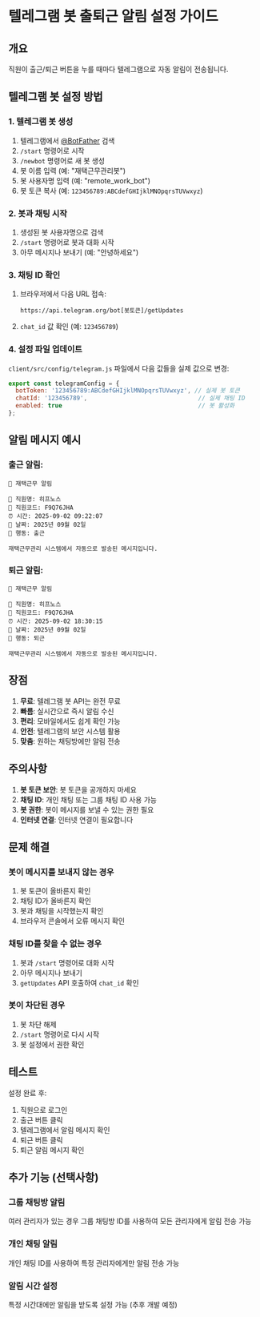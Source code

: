 # 텔레그램 봇 출퇴근 알림 설정 가이드

## 개요
직원이 출근/퇴근 버튼을 누를 때마다 텔레그램으로 자동 알림이 전송됩니다.

## 텔레그램 봇 설정 방법

### 1. 텔레그램 봇 생성
1. 텔레그램에서 [@BotFather](https://t.me/botfather) 검색
2. `/start` 명령어로 시작
3. `/newbot` 명령어로 새 봇 생성
4. 봇 이름 입력 (예: "재택근무관리봇")
5. 봇 사용자명 입력 (예: "remote_work_bot")
6. 봇 토큰 복사 (예: `123456789:ABCdefGHIjklMNOpqrsTUVwxyz`)

### 2. 봇과 채팅 시작
1. 생성된 봇 사용자명으로 검색
2. `/start` 명령어로 봇과 대화 시작
3. 아무 메시지나 보내기 (예: "안녕하세요")

### 3. 채팅 ID 확인
1. 브라우저에서 다음 URL 접속:
   ```
   https://api.telegram.org/bot[봇토큰]/getUpdates
   ```
2. `chat_id` 값 확인 (예: `123456789`)

### 4. 설정 파일 업데이트
`client/src/config/telegram.js` 파일에서 다음 값들을 실제 값으로 변경:

```javascript
export const telegramConfig = {
  botToken: '123456789:ABCdefGHIjklMNOpqrsTUVwxyz', // 실제 봇 토큰
  chatId: '123456789',                               // 실제 채팅 ID
  enabled: true                                      // 봇 활성화
};
```

## 알림 메시지 예시

### 출근 알림:
```
🚨 재택근무 알림

👤 직원명: 히프노스
🔢 직원코드: F9Q76JHA
⏰ 시간: 2025-09-02 09:22:07
📅 날짜: 2025년 09월 02일
🎯 행동: 출근

재택근무관리 시스템에서 자동으로 발송된 메시지입니다.
```

### 퇴근 알림:
```
🚨 재택근무 알림

👤 직원명: 히프노스
🔢 직원코드: F9Q76JHA
⏰ 시간: 2025-09-02 18:30:15
📅 날짜: 2025년 09월 02일
🎯 행동: 퇴근

재택근무관리 시스템에서 자동으로 발송된 메시지입니다.
```

## 장점

1. **무료**: 텔레그램 봇 API는 완전 무료
2. **빠름**: 실시간으로 즉시 알림 수신
3. **편리**: 모바일에서도 쉽게 확인 가능
4. **안전**: 텔레그램의 보안 시스템 활용
5. **맞춤**: 원하는 채팅방에만 알림 전송

## 주의사항

1. **봇 토큰 보안**: 봇 토큰을 공개하지 마세요
2. **채팅 ID**: 개인 채팅 또는 그룹 채팅 ID 사용 가능
3. **봇 권한**: 봇이 메시지를 보낼 수 있는 권한 필요
4. **인터넷 연결**: 인터넷 연결이 필요합니다

## 문제 해결

### 봇이 메시지를 보내지 않는 경우
1. 봇 토큰이 올바른지 확인
2. 채팅 ID가 올바른지 확인
3. 봇과 채팅을 시작했는지 확인
4. 브라우저 콘솔에서 오류 메시지 확인

### 채팅 ID를 찾을 수 없는 경우
1. 봇과 `/start` 명령어로 대화 시작
2. 아무 메시지나 보내기
3. `getUpdates` API 호출하여 `chat_id` 확인

### 봇이 차단된 경우
1. 봇 차단 해제
2. `/start` 명령어로 다시 시작
3. 봇 설정에서 권한 확인

## 테스트

설정 완료 후:
1. 직원으로 로그인
2. 출근 버튼 클릭
3. 텔레그램에서 알림 메시지 확인
4. 퇴근 버튼 클릭
5. 퇴근 알림 메시지 확인

## 추가 기능 (선택사항)

### 그룹 채팅방 알림
여러 관리자가 있는 경우 그룹 채팅방 ID를 사용하여 모든 관리자에게 알림 전송 가능

### 개인 채팅 알림
개인 채팅 ID를 사용하여 특정 관리자에게만 알림 전송 가능

### 알림 시간 설정
특정 시간대에만 알림을 받도록 설정 가능 (추후 개발 예정)
